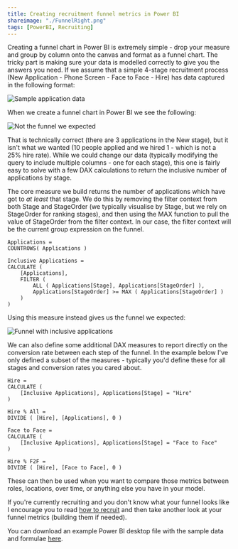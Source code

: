 ```yaml
---
title: Creating recruitment funnel metrics in Power BI
shareimage: "./FunnelRight.png"
tags: [PowerBI, Recruiting]
---
```


Creating a funnel chart in Power BI is extremely simple - drop your measure and group by column onto the canvas and format as a funnel chart. The tricky part is making sure your data is modelled correctly to give you the answers you need. If we assume that a simple 4-stage recruitment process (New Application - Phone Screen - Face to Face - Hire) has data captured in the following format:

![Sample application data](/assets/2017/2017-09-10/SampleData.png)

When we create a funnel chart in Power BI we see the following:

![Not the funnel we expected](/assets/2017/2017-09-10/FunnelWrong.png)

That is technically correct (there are 3 applications in the New stage), but it isn't what we wanted (10 people applied and we hired 1 - which is not a 25% hire rate). While we could change our data (typically modifying the query to include multiple columns - one for each stage), this one is fairly easy to solve with a few DAX calculations to return the inclusive number of applications by stage.

<!--more-->

The core measure we build returns the number of applications which have got to _at least_ that stage. We do this by removing the filter context from both Stage and StageOrder (we typically visualise by Stage, but we rely on StageOrder for ranking stages), and then using the MAX function to pull the value of StageOrder from the filter context. In our case, the filter context will be the current group expression on the funnel.

```dax
Applications =
COUNTROWS( Applications )

Inclusive Applications =
CALCULATE (
    [Applications],
    FILTER (
        ALL ( Applications[Stage], Applications[StageOrder] ),
        Applications[StageOrder] >= MAX ( Applications[StageOrder] )
    )
)
```

Using this measure instead gives us the funnel we expected:

![Funnel with inclusive applications](/assets/2017/2017-09-10/FunnelRight.png)

We can also define some additional DAX measures to report directly on the conversion rate between each step of the funnel. In the example below I've only defined a subset of the measures - typically you'd define these for all stages and conversion rates you cared about.

```dax
Hire =
CALCULATE (
    [Inclusive Applications], Applications[Stage] = "Hire"
)

Hire % All =
DIVIDE ( [Hire], [Applications], 0 )

Face to Face =
CALCULATE (
    [Inclusive Applications], Applications[Stage] = "Face to Face"
)

Hire % F2F =
DIVIDE ( [Hire], [Face to Face], 0 )
```

These can then be used when you want to compare those metrics between roles, locations, over time, or anything else you have in your model.

If you're currently recruiting and you don't know what your funnel looks like I encourage you to read [how to recruit](http://randsinrepose.com/archives/how-to-recruit/) and then take another look at your funnel metrics (building them if needed).

You can download an example Power BI desktop file with the sample data and formulae [here](/assets/2017/2017-09-10/FunnelSample.pbix).
